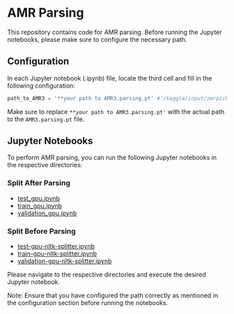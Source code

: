 # AMR Parsing

This repository contains code for AMR parsing. Before running the Jupyter notebooks, please make sure to configure the necessary path.

## Configuration

In each Jupyter notebook (.ipynb) file, locate the third cell and fill in the following configuration:

```python
path_to_AMR3 = '**your path to AMR3.parsing.pt' #'/kaggle/input/amrpickledmodel/AMR3.parsing.pt'
```

Make sure to replace `**your path to AMR3.parsing.pt'` with the actual path to the `AMR3.parsing.pt` file.

## Jupyter Notebooks

To perform AMR parsing, you can run the following Jupyter notebooks in the respective directories:

### Split After Parsing

- [test_gpu.ipynb](split-after-parsing/test_gpu.ipynb)
- [train_gpu.ipynb](split-after-parsing/train_gpu.ipynb)
- [validation_gpu.ipynb](split-after-parsing/validation_gpu.ipynb)

### Split Before Parsing

- [test-gpu-nltk-splitter.ipynb](split-before-parsing/test-gpu-nltk-splitter.ipynb)
- [train-gpu-nltk-splitter.ipynb](split-before-parsing/train-gpu-nltk-splitter.ipynb)
- [validation-gpu-nltk-splitter.ipynb](split-before-parsing/validation-gpu-nltk-splitter.ipynb)

Please navigate to the respective directories and execute the desired Jupyter notebook.

Note: Ensure that you have configured the path correctly as mentioned in the configuration section before running the notebooks.
